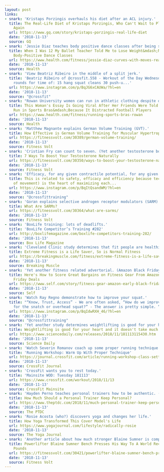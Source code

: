 ```yaml
---
layout: post
links:
- snark: 'Kristaps Porzingis overhauls his diet after an ACL injury.'
  title: The Real-Life Diet of Kristaps Porzingis, Who Can't Wait to Play Basketball
    Again
  url: https://www.gq.com/story/kristaps-porzingis-real-life-diet
  date: '2018-11-13'
  source: GQ
- snark: 'Jessie Diaz teaches body positive dance classes after being shamed as a kid.'
  title: When I Was 12 My Ballet Teacher Told Me to Lose Weight&mdash;Now I Teach
    Body-Positive Dance Classes
  url: https://www.health.com/fitness/jessie-diaz-curves-with-moves-real-life-strong
  date: '2018-11-13'
  source: Health
- snark: 'View Beatriz Ribeiro in the middle of a split jerk.'
  title: 'Beatriz Ribeiro of @crossfit.558 - Workout of the Day Wednesday 181114 5
    rounds for time of: 15 hang squat cleans 30 push-u...'
  url: https://www.instagram.com/p/BqJG6xCAUWa/?hl=en
  date: '2018-11-13'
  source: "@crossfit"
- snark: "Rowan University women can run in athletic clothing despite distracting the sensitive eyes of the men's football team."
  title: This Woman's Essay Is Going Viral After Her Friends Were Told They Couldn't
    Run in Sports Bras&mdash;Because It Distracted Football Players
  url: https://www.health.com/fitness/running-sports-bras-rowan
  date: '2018-11-13'
  source: Health
- snark: 'Matthew Magnante explains German Volume Training (GVT).'
  title: How Effective is German Volume Training for Muscular Hypertrophy?
  url: https://fitnessvolt.com/30389/german-volume-training/
  date: '2018-11-13'
  source: Fitness Volt
- snark: 'Cristian Fry can count to seven. (Yet another testosterone boosting article.)'
  title: 7 Ways To Boost Your Testosterone Naturally
  url: https://fitnessvolt.com/30350/ways-to-boost-your-testosterone-naturally/
  date: '2018-11-13'
  source: Fitness Volt
- snark: 'Efficacy, for any given contractile potential, for any given limit to your total metabolic capacity... WTF? (Lift with technique, Um kay.)'
  title: This is related to safety, efficacy and efficiency because technique (quality
    of movement) is the heart of maximizing each...
  url: https://www.instagram.com/p/BqItQsandWM/?hl=en
  date: '2018-11-13'
  source: "@crossfittraining"
- snark: 'Goran explains selective androgen receptor modulators (SARM)'
  title: What Are SARMs?
  url: https://fitnessvolt.com/30364/what-are-sarms/
  date: '2018-11-13'
  source: Fitness Volt
- snark: 'BoxLife training: lots of deadlifts.'
  title: 'BoxLife Competitor’s Training #282'
  url: http://boxlifemagazine.com/boxlife-competitors-training-282/
  date: '2018-11-13'
  source: Box Life Magazine
- snark: 'Cleveland Clinic study determines that fit people are healthier. BREAKING NEWS!'
  title: Extreme Fitness is a Life Saver, So is Normal Fitness
  url: https://breakingmuscle.com/fitness/extreme-fitness-is-a-life-saver-so-is-normal-fitness
  date: '2018-11-13'
  source: Breaking Muscle
- snark: 'Yet another fitness related advertorial. (Amazon Black Friday)'
  title: Here's How to Score Great Bargains on Fitness Gear From Amazon’s Early Black
    Friday Deals
  url: https://www.self.com/story/fitness-gear-amazon-early-black-friday-deals
  date: '2018-11-13'
  source: Self
- snark: 'Watch Ray Regno demonstrate how to improve your squat.'
  title: "“Know, Trust, Access” - We are often asked, “How do we improve our squat
    for the snatch or overhead squat?” - The answer is pretty simple. “Pr..."
  url: https://www.instagram.com/p/BqIdwRXH_46/?hl=en
  date: '2018-11-13'
  source: "@crossfittraining"
- snark: 'Yet another study determines weightlifting is good for your heart.'
  title: Weightlifting is good for your heart and it doesn't take much
  url: https://www.sciencedaily.com/releases/2018/11/181113115430.htm
  date: '2018-11-13'
  source: Science Daily
- snark: 'Watch Severin Romanov coach up some proper running technique.'
  title: 'Running Workshop: Warm Up With Proper Technique'
  url: https://journal.crossfit.com/article/running-workshop-class-setting
  date: '2018-11-13'
  source: CrossFit Journal
- snark: 'CrossFit wants you to rest today.'
  title: 'Mainsite WOD: Tuesday 181113'
  url: https://www.crossfit.com/workout/2018/11/13
  date: '2018-11-13'
  source: CrossFit Mainsite
- snark: 'Hayden Perno teaches personal trainers how to be authentic. (book advertorial)'
  title: How Much Should a Personal Trainer Keep Personal?
  url: https://www.theptdc.com/2018/11/much-personal-trainer-keep-personal/
  date: '2018-11-13'
  source: The PTDC
- snark: 'Rosie Acosta (who?) discovers yoga and changes her life.'
  title: How Yoga Transformed This Cover Model's Life
  url: https://www.yogajournal.com/lifestyle/radically-rosie
  date: '2018-11-13'
  source: The Yoga Journal
- snark: 'Another article about how much stronger Blaine Sumner is compared to you. (915lb benchpress)'
  title: Powerlifter Blaine Sumner Bench Presses His Way To A World Record 415kg/915
    Pounds
  url: https://fitnessvolt.com/30421/powerlifter-blaine-sumner-bench-presses-415kg-915-pounds/
  date: '2018-11-13'
  source: Fitness Volt
---
```

